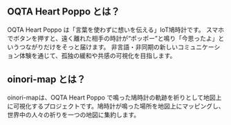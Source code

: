 ## OQTA Heart Poppo とは？

OQTA Heart Poppo は「言葉を使わずに想いを伝える」IoT鳩時計です。 スマホでボタンを押すと、遠く離れた相手の時計が“ポッポー”と鳴り「今思ったよ」と いうつながりだけをそっと届けます。 非言語・非同期の新しいコミュニケーション体験を通じて、孤独の緩和や共感の可視化を目指します。

## oinori-map とは？

oinori-mapは、OQTA Heart Poppo で鳴った鳩時計の軌跡を祈りとして地図上に可視化するプロジェクトです。鳩時計が鳴った場所を地図上にマッピングし、世界中の人々の祈りを一つの地図に集約します。
